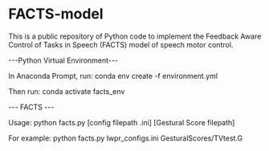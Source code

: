 # FACTS-model
This is a public repository of Python code to implement the Feedback Aware Control of Tasks in Speech (FACTS) model of speech motor control.

---Python Virtual Environment---

In Anaconda Prompt, run:
	conda env create -f environment.yml

Then run:
	conda activate facts_env
	
--- FACTS ---

Usage:
	python facts.py [config filepath .ini] [Gestural Score filepath]
	
For example:
	python facts.py lwpr_configs.ini GesturalScores/TVtest.G